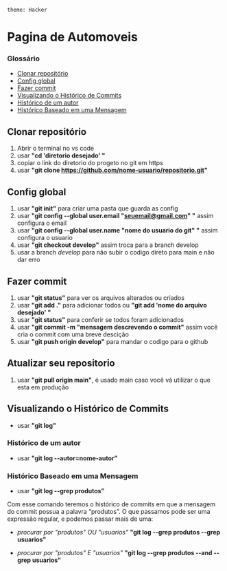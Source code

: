 `theme: Hacker`
# Pagina de Automoveis
### Glossário
* [Clonar repositório](#Clonar-repositório)
* [Config global](#Config-global)
* [Fazer commit](#Fazer-commit)
* [Visualizando o Histórico de Commits](#visualizando-o-histórico-de-commits)
* [Histórico de um autor](#histórico-de-um-autor)
* [Histórico Baseado em uma Mensagem](#histórico-baseado-em-uma-mensagem)
## Clonar repositório

1. Abrir o terminal no vs code
2. usar **"cd 'diretorio desejado' "**
3. copiar o link do diretorio do progeto no git em https
4. usar **"git clone https://github.com/nome-usuario/repositorio.git"**

## Config global

1. usar **"git init"** para criar uma pasta que guarda as config
2. usar **"git config --global user.email "seuemail@gmail.com" "** assim configura o email
3. usar **"git config --global user.name "nome do usuario do git" "** assim configura o usuario
4. usar **"git checkout develop"** assim troca para a branch develop
5. usar a branch _develop_ para não subir o codigo direto para main e não dar erro

## Fazer commit

1. usar **"git status"** para ver os arquivos alterados ou criados
2. usar **"git add ."** para adicionar todos ou **"git add 'nome do arquivo desejado' "**
3. usar **"git status"** para conferir se todos foram adicionados
4. usar **"git commit -m "mensagem descrevendo o commit"** assim você cria o commit com uma breve descição
5. usar **"git push origin develop"** para mandar o codigo para o github

## Atualizar seu repositorio

1. usar **"git pull origin main"**, é usado main caso você vá utilizar o que esta em produção

## Visualizando o Histórico de Commits

* usar **"git log"**

### Histórico de um autor

* usar **"git log --autor=nome-autor"**

### Histórico Baseado em uma Mensagem

* usar **"git log --grep produtos"**
 
Com esse comando teremos o histórico de commits em que a mensagem do commit possua a palavra “produtos”.
O que passamos pode ser uma expressão regular, e podemos passar mais de uma:

* _procurar por "produtos" OU "usuarios"_
**"git log --grep produtos --grep usuarios"**

* _procurar por "produtos" E "usuarios"_
**"git log --grep produtos --and --grep usuarios"**
